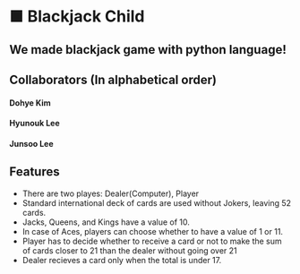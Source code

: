 ■ Blackjack Child
====================
We made blackjack game with python language!
---------------------------------------------
Collaborators (In alphabetical order)
------------------
#### Dohye Kim
#### Hyunouk Lee
#### Junsoo Lee
Features
-------------
* There are two playes: Dealer(Computer), Player
* Standard international deck of cards are used without Jokers, leaving 52 cards.
* Jacks, Queens, and Kings have a value of 10.
* In case of Aces, players can choose whether to have a value of 1 or 11. 
* Player has to decide whether to receive a card or not to make the sum of cards closer to 21 than the dealer without going over 21 
* Dealer recieves a card only when the total is under 17.
